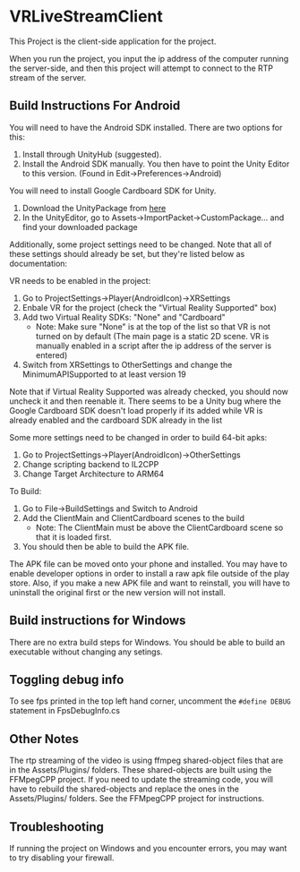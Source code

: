 # VRLiveStreamClient

This Project is the client-side application for the project.

When you run the project, you input the ip address of the computer running
the server-side, and then this project will attempt to connect to the RTP stream
of the server.

## Build Instructions For Android

You will need to have the Android SDK installed. There are two options for this:

1. Install through UnityHub (suggested).
1. Install the Android SDK manually. You then have to point the Unity Editor
   to this version. (Found in Edit->Preferences->Android)

You will need to install Google Cardboard SDK for Unity.

1. Download the UnityPackage from [here](https://github.com/googlevr/gvr-unity-sdk/releases)
1. In the UnityEditor, go to Assets->ImportPacket->CustomPackage... and find your downloaded package

Additionally, some project settings need to be changed. Note that all of these
settings should already be set, but they're listed below as documentation:

VR needs to be enabled in the project:

1. Go to ProjectSettings->Player(AndroidIcon)->XRSettings
1. Enbale VR for the project (check the "Virtual Reality Supported" box)
1. Add two Virtual Reality SDKs: "None" and "Cardboard"
   - Note: Make sure "None" is at the top of the list so that VR is not turned on
    by default (The main page is a static 2D scene. VR is manually enabled in a script
    after the ip address of the server is entered)
1. Switch from XRSettings to OtherSettings and change the MinimumAPISupported to at least
   version 19

Note that if Virtual Reality Supported was already checked, you should now uncheck it
and then reenable it. There seems to be a Unity bug where the Google Cardboard
SDK doesn't load properly if its added while VR is already enabled and the cardboard
SDK already in the list

Some more settings need to be changed in order to build 64-bit apks:

1. Go to ProjectSettings->Player(AndroidIcon)->OtherSettings
1. Change scripting backend to IL2CPP
1. Change Target Architecture to ARM64


To Build:

1. Go to File->BuildSettings and Switch to Android
1. Add the ClientMain and ClientCardboard scenes to the build
   - Note: The ClientMain must be above the ClientCardboard scene so that it is loaded
    first.
1. You should then be able to build the APK file.

The APK file can be moved onto your phone and installed. You may have to enable developer
options in order to install a raw apk file outside of the play store. Also, if you make
a new APK file and want to reinstall, you will have to uninstall the original first
or the new version will not install.

## Build instructions for Windows

There are no extra build steps for Windows. You should be able to build an
executable without changing any setings.

## Toggling debug info
To see fps printed in the top left hand corner, uncomment the ```#define DEBUG``` statement in
FpsDebugInfo.cs

## Other Notes

The rtp streaming of the video is using ffmpeg shared-object files that are in the
Assets/Plugins/ folders. These shared-objects are built using the FFMpegCPP
project. If you need to update the streaming code, you will have to rebuild the shared-objects
and replace the ones in the Assets/Plugins/ folders. See the FFMpegCPP project
for instructions.

## Troubleshooting

If running the project on Windows and you encounter errors, you may want to try disabling your firewall.
